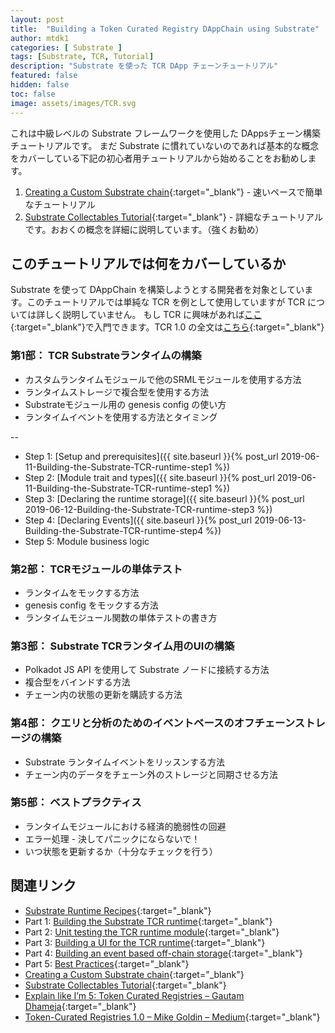 ```yaml
---
layout: post
title:  "Building a Token Curated Registry DAppChain using Substrate"
author: mtdk1
categories: [ Substrate ]
tags: [Substrate, TCR, Tutorial]
description: "Substrate を使った TCR DApp チェーンチュートリアル"
featured: false
hidden: false
toc: false
image: assets/images/TCR.svg
---
```


これは中級レベルの Substrate フレームワークを使用した DAppsチェーン構築チュートリアルです。
まだ Substrate に慣れていないのであれば基本的な概念をカバーしている下記の初心者用チュートリアルから始めることをお勧めします。

1. [Creating a Custom Substrate chain](https://substrate.readme.io/docs/creating-a-custom-substrate-chain){:target="_blank"} - 速いペースで簡単なチュートリアル
2. [Substrate Collectables Tutorial](https://substrate-developer-hub.github.io/substrate-collectables-workshop/){:target="_blank"} - 詳細なチュートリアルです。おおくの概念を詳細に説明しています。（強くお勧め）


## このチュートリアルでは何をカバーしているか

 Substrate を使って DAppChain を構築しようとする開発者を対象としています。このチュートリアルでは単純な TCR を例として使用していますが TCR については詳しく説明していません。
 もし TCR に興味があれば[ここ](https://www.gautamdhameja.com/token-curated-registries-explain-eli5-a5d4cce0ddbe/){:target="_blank"}で入門できます。TCR 1.0 の全文は[こちら](https://medium.com/@ilovebagels/token-curated-registries-1-0-61a232f8dac7){:target="_blank"} 

### 第1部： TCR Substrateランタイムの構築

- カスタムランタイムモジュールで他のSRMLモジュールを使用する方法
- ランタイムストレージで複合型を使用する方法
- Substrateモジュール用の genesis config の使い方
- ランタイムイベントを使用する方法とタイミング

--
- Step 1: [Setup and prerequisites]({{ site.baseurl }}{% post_url 2019-06-11-Building-the-Substrate-TCR-runtime-step1 %})
- Step 2: [Module trait and types]({{ site.baseurl }}{% post_url 2019-06-11-Building-the-Substrate-TCR-runtime-step1 %})
- Step 3: [Declaring the runtime storage]({{ site.baseurl }}{% post_url 2019-06-12-Building-the-Substrate-TCR-runtime-step3 %})
- Step 4: [Declaring Events]({{ site.baseurl }}{% post_url 2019-06-13-Building-the-Substrate-TCR-runtime-step4 %})
- Step 5: Module business logic


### 第2部： TCRモジュールの単体テスト

- ランタイムをモックする方法
- genesis config をモックする方法
- ランタイムモジュール関数の単体テストの書き方

### 第3部： Substrate TCRランタイム用のUIの構築

- Polkadot JS API を使用して Substrate ノードに接続する方法
- 複合型をバインドする方法
- チェーン内の状態の更新を購読する方法

### 第4部： クエリと分析のためのイベントベースのオフチェーンストレージの構築

- Substrate ランタイムイベントをリッスンする方法
- チェーン内のデータをチェーン外のストレージと同期させる方法

### 第5部： ベストプラクティス

- ランタイムモジュールにおける経済的脆弱性の回避
- エラー処理 - 決してパニックにならないで！
- いつ状態を更新するか（十分なチェックを行う）


## 関連リンク

- [Substrate Runtime Recipes](https://docs.substrate.dev/docs/substrate-runtime-recipes){:target="_blank"}
- Part 1: [Building the Substrate TCR runtime](https://docs.substrate.dev/docs/building-the-substrate-tcr-runtime){:target="_blank"}
- Part 2: [Unit testing the TCR runtime module](https://docs.substrate.dev/docs/unit-testing-the-tcr-runtime-module){:target="_blank"}
- Part 3: [Building a UI for the TCR runtime](https://docs.substrate.dev/docs/building-a-ui-for-the-tcr-runtime){:target="_blank"}
- Part 4: [Building an event based off-chain storage](https://docs.substrate.dev/docs/building-an-event-based-off-chain-storage){:target="_blank"}
- Part 5: [Best Practices](https://docs.substrate.dev/docs/tcr-tutorial-best-practices){:target="_blank"}
- [Creating a Custom Substrate chain](https://docs.substrate.dev/docs/creating-a-custom-substrate-chain){:target="_blank"}
- [Substrate Collectables Tutorial](https://substrate-developer-hub.github.io/substrate-collectables-workshop/#/){:target="_blank"}
- [Explain like I’m 5: Token Curated Registries – Gautam Dhameja](https://www.gautamdhameja.com/token-curated-registries-explain-eli5-a5d4cce0ddbe/){:target="_blank"}
- [Token-Curated Registries 1.0 – Mike Goldin – Medium](https://medium.com/@ilovebagels/token-curated-registries-1-0-61a232f8dac7){:target="_blank"}
